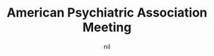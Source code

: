 ---
title: "American Psychiatric Association Meeting"
project_id: 
date: nil
conference_id: ""
presenters:
   - peter_bandettini
summary: "American Psychiatric Association Meeting, Atlanta, GA"
file: /assets/presentations/
filename: 
layout: presentation
---